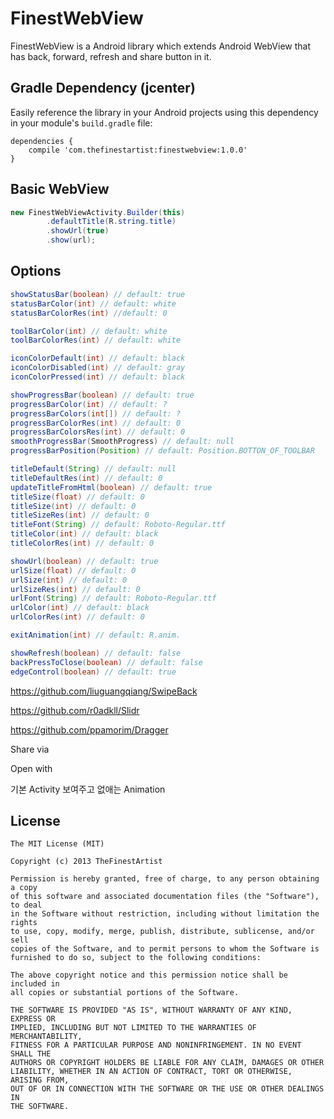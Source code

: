 # FinestWebView

FinestWebView is a Android library which extends Android WebView that has back, forward, refresh and share button in it.

## Gradle Dependency (jcenter)

Easily reference the library in your Android projects using this dependency in your module's `build.gradle` file:

```Gradle
dependencies {
    compile 'com.thefinestartist:finestwebview:1.0.0'
}
```

## Basic WebView

```java
new FinestWebViewActivity.Builder(this)
        .defaultTitle(R.string.title)
        .showUrl(true)
        .show(url);
```

## Options
```java
showStatusBar(boolean) // default: true
statusBarColor(int) // default: white
statusBarColorRes(int) //default: 0

toolBarColor(int) // default: white
toolBarColorRes(int) // default: white

iconColorDefault(int) // default: black
iconColorDisabled(int) // default: gray
iconColorPressed(int) // default: black

showProgressBar(boolean) // default: true
progressBarColor(int) // default: ?
progressBarColors(int[]) // default: ?
progressBarColorRes(int) // default: 0
progressBarColorsRes(int) // default: 0
smoothProgressBar(SmoothProgress) // default: null
progressBarPosition(Position) // default: Position.BOTTON_OF_TOOLBAR

titleDefault(String) // default: null
titleDefaultRes(int) // default: 0
updateTitleFromHtml(boolean) // default: true
titleSize(float) // default: 0
titleSize(int) // default: 0
titleSizeRes(int) // default: 0
titleFont(String) // default: Roboto-Regular.ttf
titleColor(int) // default: black
titleColorRes(int) // default: 0

showUrl(boolean) // default: true
urlSize(float) // default: 0
urlSize(int) // default: 0
urlSizeRes(int) // default: 0
urlFont(String) // default: Roboto-Regular.ttf
urlColor(int) // default: black
urlColorRes(int) // default: 0

exitAnimation(int) // default: R.anim.

showRefresh(boolean) // default: false
backPressToClose(boolean) // default: false
edgeControl(boolean) // default: true
```



https://github.com/liuguangqiang/SwipeBack

https://github.com/r0adkll/Slidr

https://github.com/ppamorim/Dragger

Share via

Open with

기본 Activity 보여주고 없애는 Animation

## License

```
The MIT License (MIT)

Copyright (c) 2013 TheFinestArtist

Permission is hereby granted, free of charge, to any person obtaining a copy
of this software and associated documentation files (the "Software"), to deal
in the Software without restriction, including without limitation the rights
to use, copy, modify, merge, publish, distribute, sublicense, and/or sell
copies of the Software, and to permit persons to whom the Software is
furnished to do so, subject to the following conditions:

The above copyright notice and this permission notice shall be included in
all copies or substantial portions of the Software.

THE SOFTWARE IS PROVIDED "AS IS", WITHOUT WARRANTY OF ANY KIND, EXPRESS OR
IMPLIED, INCLUDING BUT NOT LIMITED TO THE WARRANTIES OF MERCHANTABILITY,
FITNESS FOR A PARTICULAR PURPOSE AND NONINFRINGEMENT. IN NO EVENT SHALL THE
AUTHORS OR COPYRIGHT HOLDERS BE LIABLE FOR ANY CLAIM, DAMAGES OR OTHER
LIABILITY, WHETHER IN AN ACTION OF CONTRACT, TORT OR OTHERWISE, ARISING FROM,
OUT OF OR IN CONNECTION WITH THE SOFTWARE OR THE USE OR OTHER DEALINGS IN
THE SOFTWARE.
```